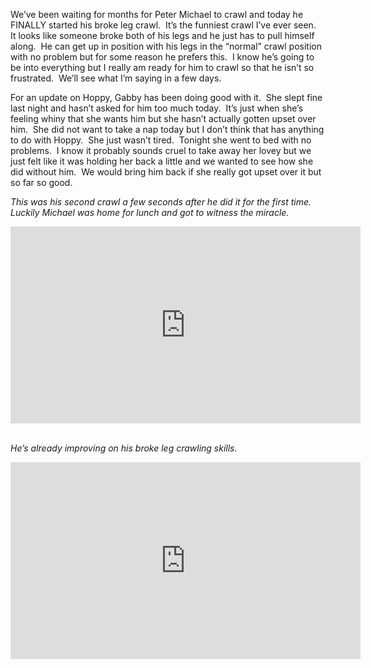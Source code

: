 <p>We’ve been waiting for months for Peter Michael to crawl and today he FINALLY started his broke leg crawl.&#160; It’s the funniest crawl I’ve ever seen.&#160; It looks like someone broke both of his legs and he just has to pull himself along.&#160; He can get up in position with his legs in the “normal” crawl position with no problem but for some reason he prefers this.&#160; I know he’s going to be into everything but I really am ready for him to crawl so that he isn’t so frustrated.&#160; We’ll see what I’m saying in a few days.&#160; </p>  <p>For an update on Hoppy, Gabby has been doing good with it.&#160; She slept fine last night and hasn’t asked for him too much today.&#160; It’s just when she’s feeling whiny that she wants him but she hasn’t actually gotten upset over him.&#160; She did not want to take a nap today but I don’t think that has anything to do with Hoppy.&#160; She just wasn’t tired.&#160; Tonight she went to bed with no problems.&#160; I know it probably sounds cruel to take away her lovey but we just felt like it was holding her back a little and we wanted to see how she did without him.&#160; We would bring him back if she really got upset over it but so far so good.&#160; </p>  <p><em>This was his second crawl a few seconds after he did it for the first time.&#160; Luckily Michael was home for lunch and got to witness the miracle.</em>     <br /></p>  <div style="padding-bottom: 0px; margin: 0px; padding-left: 0px; padding-right: 0px; display: inline; float: none; padding-top: 0px" id="scid:5737277B-5D6D-4f48-ABFC-DD9C333F4C5D:9527eea4-7b4c-444a-8896-2232df1a9202" class="wlWriterEditableSmartContent"><div><iframe height="315" width="560" src="https://www.youtube.com/embed/FOKPIqlG0wk" frameborder="0" allowfullscreen></iframe></div></div>  <p><em>     <br />He’s already improving on his broke leg crawling skills.</em>    <div style="padding-bottom: 0px; margin: 0px; padding-left: 0px; padding-right: 0px; display: inline; float: none; padding-top: 0px" id="scid:5737277B-5D6D-4f48-ABFC-DD9C333F4C5D:2d820fad-31b6-4333-86df-1c263e5a0907" class="wlWriterEditableSmartContent"><div><iframe height="315" width="560" src="https://www.youtube.com/embed/pP280NTzWZI" frameborder="0" allowfullscreen></iframe></div></div></p>